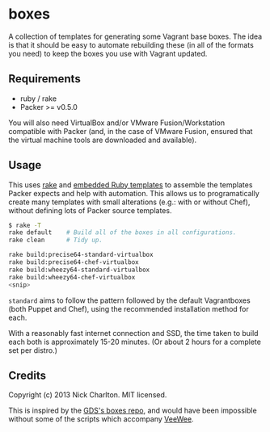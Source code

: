 # boxes

A collection of templates for generating some Vagrant base boxes. The idea is that 
it should be easy to automate rebuilding these (in all of the formats you need) to
keep the boxes you use with Vagrant updated.

## Requirements

* ruby / rake
* Packer >= v0.5.0

You will also need VirtualBox and/or VMware Fusion/Workstation compatible with 
Packer (and, in the case of VMware Fusion, ensured that the virtual machine tools
are downloaded and available).

## Usage

This uses [rake][] and [embedded Ruby templates][erb] to assemble the templates
Packer expects and help with automation. This allows us to programatically create
many templates with small alterations (e.g.: with or without Chef), without defining
lots of Packer source templates.

```bash
$ rake -T
rake default    # Build all of the boxes in all configurations.
rake clean      # Tidy up.

rake build:precise64-standard-virtualbox
rake build:precise64-chef-virtualbox
rake build:wheezy64-standard-virtualbox
rake build:wheezy64-chef-virtualbox
<snip>
```

`standard` aims to follow the pattern followed by the default Vagrantboxes (both
Puppet and Chef), using the recommended installation method for each.

With a reasonably fast internet connection and SSD, the time taken to build each
both is approximately 15-20 minutes. (Or about 2 hours for a complete set per 
distro.)

## Credits

Copyright (c) 2013 Nick Charlton. MIT licensed.

This is inspired by the [GDS's boxes repo][gds], and would have been impossible
without some of the scripts which accompany [VeeWee][].

[gds]: https://github.com/alphagov/boxes
[VeeWee]: https://github.com/jedi4ever/veewee
[rake]: http://rake.rubyforge.org
[erb]: http://ruby-doc.org/stdlib-2.0.0/libdoc/erb/rdoc/ERB.html

